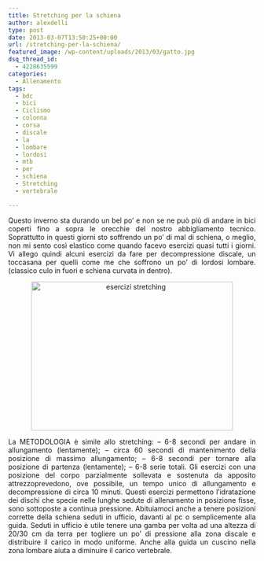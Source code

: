 ```yaml
---
title: Stretching per la schiena
author: alexdelli
type: post
date: 2013-03-07T13:50:25+00:00
url: /stretching-per-la-schiena/
featured_image: /wp-content/uploads/2013/03/gatto.jpg
dsq_thread_id:
  - 4228635599
categories:
  - Allenamento
tags:
  - bdc
  - bici
  - Ciclismo
  - colonna
  - corsa
  - discale
  - la
  - lombare
  - lordosi
  - mtb
  - per
  - schiena
  - Stretching
  - vertebrale

---
```

<!--CusAdsVi1-->

<p style="text-align: justify;">
  Questo inverno sta durando un bel po&#8217; e non se ne può più di andare in bici coperti fino a sopra le orecchie del nostro abbigliamento tecnico. Soprattutto in questi giorni sto soffrendo un po&#8217; di mal di schiena, o meglio, non mi sento così elastico come quando facevo esercizi quasi tutti i giorni. Vi allego quindi alcuni esercizi da fare per decompressione discale, un toccasana per quelli come me che soffrono un po&#8217; di lordosi lombare. (classico culo in fuori e schiena curvata in dentro).
</p>

<p style="text-align: center;">
  <img loading="lazy" class="aligncenter" title="esercizi stretching" alt="esercizi stretching" src="https://i1.wp.com/www.sportmedicina.com/SPECIALE_COLONNA_VERTEBRALE/riab20.gif?resize=410%2C303" width="410" height="303" data-recalc-dims="1" />
</p>

<!--CusAdsVi2-->

<p style="text-align: justify;">
  La METODOLOGIA è simile allo stretching: &#8211; 6-8 secondi per andare in allungamento (lentamente); &#8211; circa 60 secondi di mantenimento della posizione di massimo allungamento; &#8211; 6-8 secondi per tornare alla posizione di partenza (lentamente); &#8211; 6-8 serie totali. Gli esercizi con una posizione del corpo parzialmente sollevata e sostenuta da apposito attrezzoprevedono, ove possibile, un tempo unico di allungamento e decompressione di circa 10 minuti. Questi esercizi permettono l&#8217;idratazione dei dischi che specie nelle lunghe sedute di allenamento in posizione fisse, sono sottoposte a continua pressione. Abituiamoci anche a tenere posizioni corrette della schiena seduti in ufficio, davanti al pc o semplicemente alla guida. Seduti in ufficio è utile tenere una gamba per volta ad una altezza di 20/30 cm da terra per togliere un po&#8217; di pressione alla zona discale e distribuire il carico in modo uniforme. Anche alla guida un cuscino nella zona lombare aiuta a diminuire il carico vertebrale.
</p>

<div style="font-size: 0px; height: 0px; line-height: 0px; margin: 0; padding: 0; clear: both;">
</div>